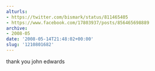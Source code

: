 ```yaml
---
alturls:
- https://twitter.com/bismark/status/811465405
- https://www.facebook.com/17803937/posts/856465698889
archive:
- 2008-05
date: '2008-05-14T21:48:02+00:00'
slug: '1210801682'
---
```


thank you john edwards

